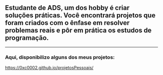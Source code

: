 ## Estudante de ADS, um dos hobby é criar soluções práticas. Você encontrará projetos que foram criados com o ênfase em resolver problemas reais e pôr em prática os estudos de programação.
---
### Aqui, disponibilizo alguns dos meus projetos:
https://0xc0002.github.io/projetosPessoais/
